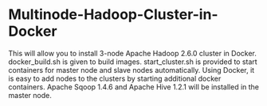# Multinode-Hadoop-Cluster-in-Docker
This will allow you to install 3-node Apache Hadoop 2.6.0 cluster in Docker. docker_build.sh is given to build images. start_cluster.sh is provided to start containers for master node and slave nodes automatically. Using Docker, it is easy to add nodes to the clusters by starting additional docker containers. Apache Sqoop 1.4.6 and Apache Hive 1.2.1 will be installed in the master node.
